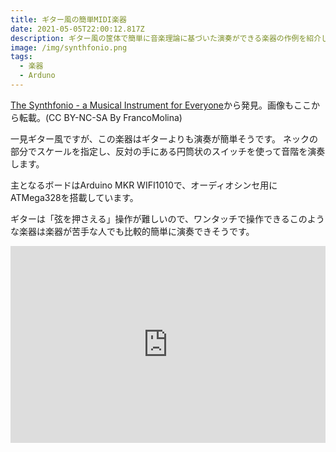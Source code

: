 ```yaml
---
title: ギター風の簡単MIDI楽器
date: 2021-05-05T22:00:12.817Z
description: ギター風の筐体で簡単に音楽理論に基づいた演奏ができる楽器の作例を紹介します。
image: /img/synthfonio.png
tags:
  - 楽器
  - Arduno
---
```

[The Synthfonio - a Musical Instrument for Everyone](https://www.instructables.com/The-Synthfonio-a-Musical-Instrument-for-Everyone/)から発見。画像もここから転載。(CC BY-NC-SA By FrancoMolina)

一見ギター風ですが、この楽器はギターよりも演奏が簡単そうです。
ネックの部分でスケールを指定し、反対の手にある円筒状のスイッチを使って音階を演奏します。

主となるボードはArduino MKR WIFI1010で、オーディオシンセ用にATMega328を搭載しています。

ギターは「弦を押さえる」操作が難しいので、ワンタッチで操作できるこのような楽器は楽器が苦手な人でも比較的簡単に演奏できそうです。

<iframe width="100%" height="315" src="https://www.youtube.com/embed/ebnr9OELv9g" frameborder="0" allow="accelerometer; autoplay; clipboard-write; encrypted-media; gyroscope; picture-in-picture" allowfullscreen></iframe>
